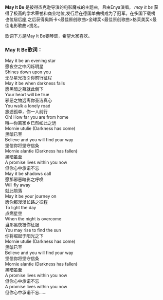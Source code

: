 

**May It Be** 是彼得杰克逊导演的电影魔戒的主题曲，且由Enya演唱。 _may it be_
获得了极高的学术荣誉和商业地位,发行后在德国单曲榜成为了冠军。在多国下载榜也位居后座,之后获得奥斯卡<最佳原创歌曲>金球奖<最佳原创歌曲>格莱美奖<最佳电影歌曲>提名。

  
歌词下方是May It Be钢琴谱，希望大家喜欢。

### May It Be歌词：

May it be an evening star  
愿夜空之中闪烁明星  
Shines down upon you  
无尽星光指引你前行征程  
May it be when darkness falls  
愿黑暗之幕就此倒下  
Your heart will be true  
邪恶之物远离你圣洁真心  
You walk a lonely road  
旅途孤单，你一人前行  
Oh! How far you are from home  
哦—你离家乡已然如此之远  
Mornie utulie (Darkness has come)  
黑暗已至  
Believe and you will find your way  
坚信你将坚守信条  
Mornie alantie (Darkness has fallen)  
黑暗虽至  
A promise lives within you now  
但你心中承诺不忘  
May it be shadows call  
愿那邪恶暗影之呼唤  
Will fly away  
就此陨落  
May it be your journey on  
愿你那漫漫长路之征程  
To light the day  
点燃星空  
When the night is overcome  
当那黑夜被你征服  
You may rise to find the sun  
你将崛起于阳光之下  
Mornie utulie (Darkness has come)  
黑暗已至  
Believe and you will find your way  
坚信你将坚守信条  
Mornie alantie (Darkness has fallen)  
黑暗虽至  
A promise lives within you now  
但你心中承诺不忘  
A promise lives within you now  
但你心中承诺不忘……

